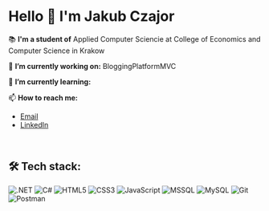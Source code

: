 # Hello 👋 I'm Jakub Czajor

📚 **I'm a student of** Applied Computer Sciencie at College of Economics and Computer Science in Krakow

🔭 **I’m currently working on:** BloggingPlatformMVC

🌱 **I’m currently learning:**

📫 **How to reach me:**
- [Email](mailto:jakub.czajor7@gmail.com)
- [LinkedIn](https://www.linkedin.com/in/jakub-czajor/)


&nbsp;
## 🛠️ Tech stack:

![.NET](https://img.shields.io/badge/.NET-512BD4?logo=dotnet&logoColor=white&style=for-the-badge)
![C#](https://img.shields.io/badge/CSharp-239120?logo=csharp&logoColor=white&style=for-the-badge)
![HTML5](https://img.shields.io/badge/HTML5-E34F26?logo=html5&logoColor=white&style=for-the-badge)
![CSS3](https://img.shields.io/badge/CSS3-1572B6?logo=css3&logoColor=white&style=for-the-badge)
![JavaScript](https://img.shields.io/badge/JavaScript-F7DF1E?logo=javascript&logoColor=black&style=for-the-badge)
![MSSQL](https://img.shields.io/badge/MicrosoftSQLServer-CC2927?logo=microsoftsqlserver&logoColor=white&style=for-the-badge)
![MySQL](https://img.shields.io/badge/MySQL-4479A1?logo=mysql&logoColor=white&style=for-the-badge)
![Git](https://img.shields.io/badge/Git-F05032?logo=git&logoColor=white&style=for-the-badge)
![Postman](https://img.shields.io/badge/Postman-FF6C37?logo=postman&logoColor=black&style=for-the-badge)
